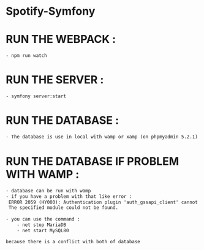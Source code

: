 # Spotify-Symfony

# RUN THE WEBPACK : 
    - npm run watch

# RUN THE SERVER :
    - symfony server:start

# RUN THE DATABASE :
```txt
- The database is use in local with wamp or xamp (on phpmyadmin 5.2.1)

```

# RUN THE DATABASE IF PROBLEM WITH WAMP : 
```txt
- database can be run with wamp
- if you have a problem with that like error : 
 ERROR 2059 (HY000): Authentication plugin 'auth_gssapi_client' cannot be loaded: 
 The specified module could not be found.
 
- you can use the command : 
    - net stop MariaDB
    - net start MySQL80

because there is a conflict with both of database
```